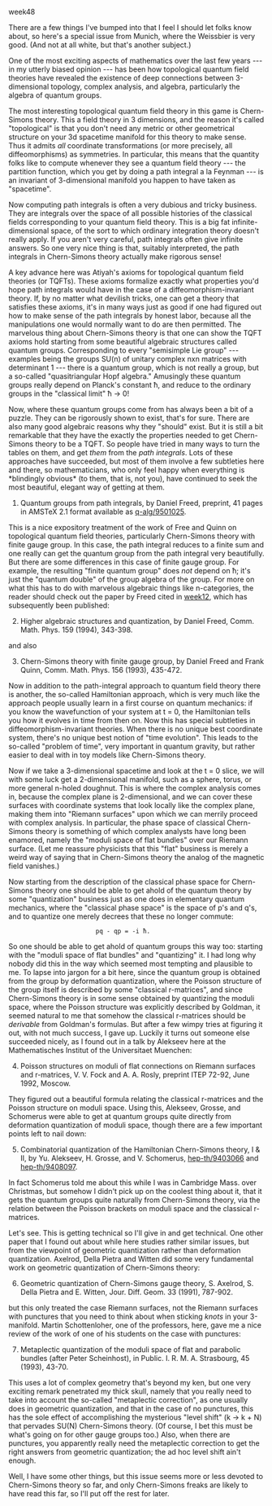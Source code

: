 week48

There are a few things I've bumped into that I feel I should let folks
know about, so here's a special issue from Munich, where the Weissbier
is very good. (And not at all white, but that's another subject.)

One of the most exciting aspects of mathematics over the last few years
\-\-- in my utterly biased opinion \-\-- has been how topological
quantum field theories have revealed the existence of deep connections
between 3-dimensional topology, complex analysis, and algebra,
particularly the algebra of quantum groups.

The most interesting topological quantum field theory in this game is
Chern-Simons theory. This a field theory in 3 dimensions, and the reason
it's called "topological" is that you don't need any metric or other
geometrical structure on your 3d spacetime manifold for this theory to
make sense. Thus it admits *all* coordinate transformations (or more
precisely, all diffeomorphisms) as symmetries. In particular, this means
that the quantity folks like to compute whenever they see a quantum
field theory \-\-- the partition function, which you get by doing a path
integral a la Feynman \-\-- is an invariant of 3-dimensional manifold
you happen to have taken as "spacetime".

Now computing path integrals is often a very dubious and tricky
business. They are integrals over the space of all possible histories of
the classical fields corresponding to your quantum field theory. This is
a big fat infinite-dimensional space, of the sort to which ordinary
integration theory doesn't really apply. If you aren't very careful,
path integrals often give infinite answers. So one very nice thing is
that, suitably interpreted, the path integrals in Chern-Simons theory
actually make rigorous sense!

A key advance here was Atiyah's axioms for topological quantum field
theories (or TQFTs). These axioms formalize exactly what properties
you'd hope path integrals would have in the case of a
diffeomorphism-invariant theory. If, by no matter what devilish tricks,
one can get a theory that satisfies these axioms, it's in many ways
just as good if one had figured out how to make sense of the path
integrals by honest labor, because all the manipulations one would
normally want to do are then permitted. The marvelous thing about
Chern-Simons theory is that one can show the TQFT axioms hold starting
from some beautiful algebraic structures called quantum groups.
Corresponding to every "semisimple Lie group" \-\-- examples being the
groups SU(n) of unitary complex nxn matrices with determinant 1 \-\--
there is a quantum group, which is not really a group, but a so-called
"quasitriangular Hopf algebra." Amusingly these quantum groups really
depend on Planck's constant ħ, and reduce to the ordinary groups in the
"classical limit" ħ → 0!

Now, where these quantum groups come from has always been a bit of a
puzzle. They can be rigorously shown to exist, that's for sure. There
are also many good algebraic reasons why they "should" exist. But it
is still a bit remarkable that they have the exactly the properties
needed to get Chern-Simons theory to be a TQFT. So people have tried in
many ways to turn the tables on them, and get *them* from the *path
integrals*. Lots of these approaches have succeeded, but most of them
involve a few subtleties here and there, so mathematicians, who only
feel happy when everything is \*blindingly obvious\* (to them, that is,
not you), have continued to seek the most beautiful, elegant way of
getting at them.

1) Quantum groups from path integrals, by Daniel Freed, preprint, 41
pages in AMSTeX 2.1 format available as
[q-alg/9501025](http://xxx.lanl.gov/abs/q-alg/9501025).

This is a nice expository treatment of the work of Free and Quinn on
topological quantum field theories, particularly Chern-Simons theory
with finite gauge group. In this case, the path integral reduces to a
finite sum and one really can get the quantum group from the path
integral very beautifully. But there are some differences in this case
of finite gauge group. For example, the resulting "finite quantum
group" does *not* depend on ħ; it's just the "quantum double" of the
group algebra of the group. For more on what this has to do with
marvelous algebraic things like n-categories, the reader should check
out the paper by Freed cited in [week12](week12.html), which has
subsequently been published:

2) Higher algebraic structures and quantization, by Daniel Freed, Comm.
Math. Phys. 159 (1994), 343-398.

and also

3) Chern-Simons theory with finite gauge group, by Daniel Freed and
Frank Quinn, Comm. Math. Phys. 156 (1993), 435-472.

Now in addition to the path-integral approach to quantum field theory
there is another, the so-called Hamiltonian approach, which is very much
like the approach people usually learn in a first course on quantum
mechanics: if you know the wavefunction of your system at t = 0, the
Hamiltonian tells you how it evolves in time from then on. Now this has
special subtleties in diffeomorphism-invariant theories. When there is
no unique best coordinate system, there's no unique best notion of
"time evolution". This leads to the so-called "problem of time",
very important in quantum gravity, but rather easier to deal with in toy
models like Chern-Simons theory.

Now if we take a 3-dimensional spacetime and look at the t = 0 slice, we
will with some luck get a 2-dimensional manifold, such as a sphere,
torus, or more general n-holed doughnut. This is where the complex
analysis comes in, because the complex plane is 2-dimensional, and we
can cover these surfaces with coordinate systems that look locally like
the complex plane, making them into "Riemann surfaces" upon which we
can merrily proceed with complex analysis. In particular, the phase
space of classical Chern-Simons theory is something of which complex
analysts have long been enamored, namely the "moduli space of flat
bundles" over our Riemann surface. (Let me reassure physicists that
this "flat" business is merely a weird way of saying that in
Chern-Simons theory the analog of the magnetic field vanishes.)

Now starting from the description of the classical phase space for
Chern-Simons theory one should be able to get ahold of the quantum
theory by some "quantization" business just as one does in elementary
quantum mechanics, where the "classical phase space" is the space of
p's and q's, and to quantize one merely decrees that these no longer
commute:

                            pq - qp = -i ħ.

So one should be able to get ahold of quantum groups this way too:
starting with the "moduli space of flat bundles" and "quantizing"
it. I had long why nobody did this in the way which seemed most tempting
and plausible to me. To lapse into jargon for a bit here, since the
quantum group is obtained from the group by deformation quantization,
where the Poisson structure of the group itself is described by some
"classical r-matrices", and since Chern-Simons theory is in some sense
obtained by quantizing the moduli space, where the Poisson structure was
explicitly described by Goldman, it seemed natural to me that somehow
the classical r-matrices should be *derivable* from Goldman's formulas.
But after a few wimpy tries at figuring it out, with not much success, I
gave up. Luckily it turns out someone else succeeded nicely, as I found
out in a talk by Alekseev here at the Mathematisches Institut of the
Universitaet Muenchen:

4) Poisson structures on moduli of flat connections on Riemann surfaces
and r-matrices, V. V. Fock and A. A. Rosly, preprint ITEP 72-92, June
1992, Moscow.

They figured out a beautiful formula relating the classical r-matrices
and the Poisson structure on moduli space. Using this, Alekseev, Grosse,
and Schomerus were able to get at quantum groups quite directly from
deformation quantization of moduli space, though there are a few
important points left to nail down:

5) Combinatorial quantization of the Hamiltonian Chern-Simons theory, I
& II, by Yu. Alekseev, H. Grosse, and V. Schomerus,
[hep-th/9403066](http://xxx.lanl.gov/abs/hep-th/9403066) and
[hep-th/9408097](http://xxx.lanl.gov/abs/hep-th/9408097).

In fact Schomerus told me about this while I was in Cambridge Mass. over
Christmas, but somehow I didn't pick up on the coolest thing about it,
that it gets the quantum groups quite naturally from Chern-Simons
theory, via the relation between the Poisson brackets on moduli space
and the classical r-matrices.

Let's see. This is getting technical so I'll give in and get
technical. One other paper that I found out about while here studies
rather similar issues, but from the viewpoint of geometric quantization
rather than deformation quantization. Axelrod, Della Pietra and Witten
did some very fundamental work on geometric quantization of Chern-Simons
theory:

6) Geometric quantization of Chern-Simons gauge theory, S. Axelrod, S.
Della Pietra and E. Witten, Jour. Diff. Geom. 33 (1991), 787-902.

but this only treated the case Riemann surfaces, not the Riemann
surfaces with punctures that you need to think about when sticking
*knots* in your 3-manifold. Martin Schottenloher, one of the professors,
here, gave me a nice review of the work of one of his students on the
case with punctures:

7) Metaplectic quantization of the moduli space of flat and parabolic
bundles (after Peter Scheinhost), in Public. I. R. M. A. Strasbourg, 45
(1993), 43-70.

This uses a lot of complex geometry that's beyond my ken, but one very
exciting remark penetrated my thick skull, namely that you really need
to take into account the so-called "metaplectic correction", as one
usually does in geometric quantization, and that in the case of no
punctures, this has the sole effect of accomplishing the mysterious
"level shift" (k → k + N) that pervades SU(N) Chern-Simons theory. (Of
course, I bet this must be what's going on for other gauge groups too.)
Also, when there are punctures, you apparently really need the
metaplectic correction to get the right answers from geometric
quantization; the ad hoc level shift ain't enough.

Well, I have some other things, but this issue seems more or less
devoted to Chern-Simons theory so far, and only Chern-Simons freaks are
likely to have read this far, so I'll put off the rest for later.
